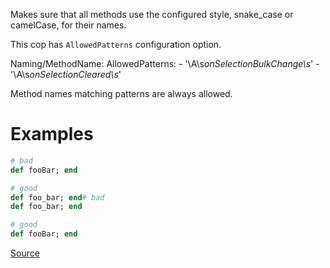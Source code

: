 
Makes sure that all methods use the configured style,
snake_case or camelCase, for their names.

This cop has `AllowedPatterns` configuration option.

  Naming/MethodName:
    AllowedPatterns:
      - '\A\s*onSelectionBulkChange\s*'
      - '\A\s*onSelectionCleared\s*'

Method names matching patterns are always allowed.

# Examples

```ruby
# bad
def fooBar; end

# good
def foo_bar; end# bad
def foo_bar; end

# good
def fooBar; end
```

[Source](http://www.rubydoc.info/gems/rubocop/RuboCop/Cop/Naming/MethodName)